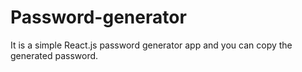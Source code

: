 # Password-generator
It is a simple React.js password generator app and you can copy the generated password.
